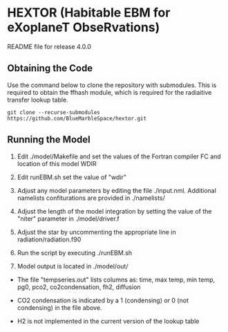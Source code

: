 # HEXTOR (Habitable EBM for eXoplaneT ObseRvations)

README file for release 4.0.0

## Obtaining the Code
Use the command below to clone the repository with submodules. This is required to obtain the ffhash module, which is required for the radiaitive transfer lookup table.

`git clone --recurse-submodules https://github.com/BlueMarbleSpace/hextor.git`

## Running the Model

1. Edit ./model/Makefile and set the values of the Fortran compiler FC and location of this model WDIR

2. Edit runEBM.sh set the value of "wdir"

3. Adjust any model parameters by editing the file ./input.nml. Additional namelists confiturations are provided in ./namelists/

4. Adjust the length of the model integration by setting the value of the "niter" parameter in ./model/driver.f

5. Adjust the star by uncommenting the appropriate line in radiation/radiation.f90

6. Run the script by executing ./runEBM.sh

7. Model output is located in ./model/out/

- The file "tempseries.out" lists columns as: 
    time, max temp, min temp, pg0, pco2, co2condensation, fh2, diffusion

- CO2 condensation is indicated by a 1 (condensing) or 0 (not condensing) in the file above.

- H2 is not implemented in the current version of the lookup table

